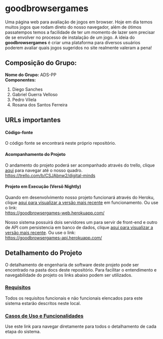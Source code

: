 # goodbrowsergames
Uma página web para avaliação de jogos em browser. Hoje em dia temos muitos jogos que rodam direto do nosso navegador, além de ótimos passatempos temos a facilidade de ter um momento de lazer sem precisar de se envolver no processo de instalação de um jogo. A ideia do **goodbrowsergames** é criar uma plataforma para diversos usuários poderem avaliar quais jogos sugeridos no site realmente valeram a pena!
## Composição do Grupo: 
**Nome do Grupo:** ADS-PP  
**Componentes:**
1. Diego Sanches
2. Gabriel Guerra Velloso
3. Pedro Vilela
4. Rosana dos Santos Ferreira

## URLs importantes

#### Código-fonte

O código fonte se encontrará neste próprio repositório.

#### Acompanhamento do Projeto

O andamento do projeto poderá ser acompanhado através do trello, clique [aqui](https://trello.com/b/CSJAbnw2/digital-minds) para navegar até o nosso quadro.
https://trello.com/b/CSJAbnw2/digital-minds

#### Projeto em Execução (Versõ Nightly)

Quando em desenvolvimento nosso projeto funcionará através do Heroku, clique [aqui para visualizar a versão mais recente](https://goodbrowsergames-web.herokuapp.com/) em funcionamento. Ou use o link:  
https://goodbrowsergames-web.herokuapp.com/

Nosso sistema possuirá dois servidores um para servir de front-end e outro de API com persistencia em banco de dados, clique [aqui para visualizar a versão mais recente](https://goodbrowsergames-api.herokuapp.com/). Ou use o link:  
https://goodbrowsergames-api.herokuapp.com/
## Detalhamento do Projeto
O detalhamento de engenharia de software deste projeto pode ser encontrado na pasta docs deste repositório. Para facilitar o entendimento e navegabilidade do projeto os links abaixo podem ser utilizados.  

### [Requisitos](docs/reqs.md)
Todos os requisitos funcionais e não funcionais elencados para este sistema estarão descritos neste local.
### [Casos de Uso e Funcionalidades](docs/usecases.md)
Use este link para navegar diretamente para todos o detalhamento de cada etapa do sistema.

